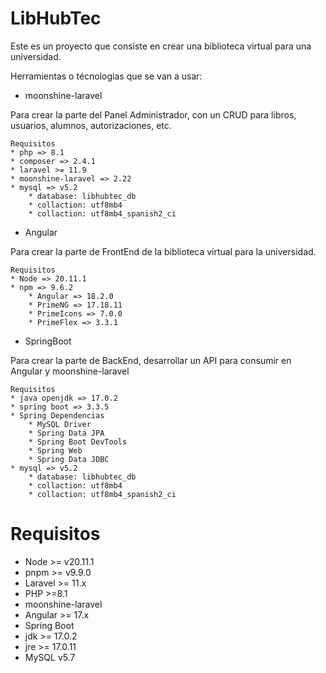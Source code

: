 # LibHubTec

Este es un proyecto que consiste en crear una biblioteca virtual para una universidad.

Herramientas o técnologias que se van a usar:

* moonshine-laravel 

Para crear la parte del Panel Administrador, con un CRUD para libros, usuarios, alumnos, autorizaciones, etc. 

```plain
Requisitos
* php => 8.1
* composer => 2.4.1
* laravel >= 11.9
* moonshine-laravel => 2.22
* mysql => v5.2
    * database: libhubtec_db
    * collaction: utf8mb4  
    * collaction: utf8mb4_spanish2_ci

```

* Angular 

Para crear la parte de FrontEnd de la biblioteca virtual para la universidad.

```plain
Requisitos
* Node => 20.11.1
* npm => 9.6.2
    * Angular => 18.2.0
    * PrimeNG => 17.18.11
    * PrimeIcons => 7.0.0
    * PrimeFlex => 3.3.1
```

* SpringBoot

Para crear la parte de BackEnd, desarrollar un API para consumir en Angular y moonshine-laravel

```plain
Requisitos
* java openjdk => 17.0.2
* spring boot => 3.3.5
* Spring Dependencias
    * MySQL Driver
    * Spring Data JPA
    * Spring Boot DevTools
    * Spring Web
    * Spring Data JDBC
* mysql => v5.2
    * database: libhubtec_db
    * collaction: utf8mb4  
    * collaction: utf8mb4_spanish2_ci
```

# Requisitos

* Node >= v20.11.1
* pnpm >= v9.9.0
* Laravel >= 11.x
* PHP >=8.1
* moonshine-laravel 
* Angular >= 17.x
* Spring Boot
* jdk >= 17.0.2
* jre >= 17.0.11
* MySQL v5.7